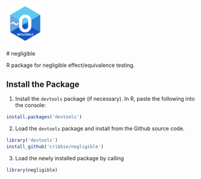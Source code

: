 <h4> 	
<img src="neg.logo.png" width="100" title="hover text">
<div style="float:right;"</div>
    <div style="clear: right;"/>
</h4>
# negligible

R package for negligible effect/equivalence testing. 

## Install the Package

1) Install the `devtools` package (if necessary). In R, paste the following into the console:

```r
install.packages('devtools')
```

2) Load the `devtools` package and install from the Github source code. 
 
```r
library('devtools')
install_github('cribbie/negligible')
```

3) Load the newly installed package by calling

```r
library(negligible)
```
